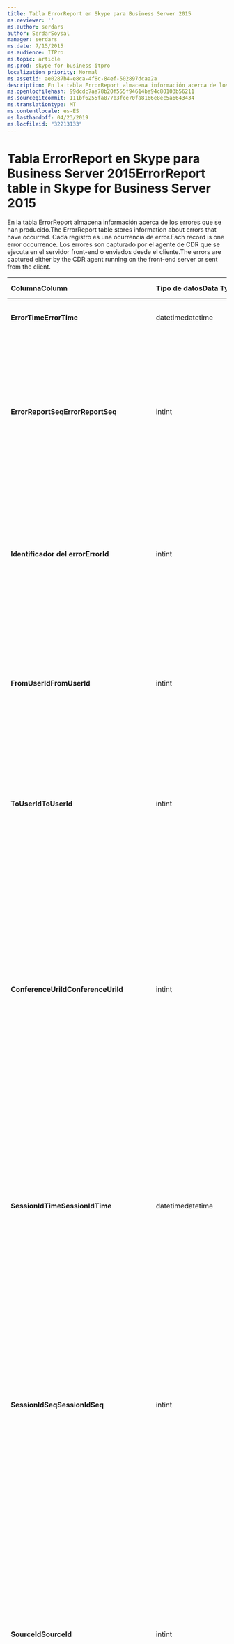 ```yaml
---
title: Tabla ErrorReport en Skype para Business Server 2015
ms.reviewer: ''
ms.author: serdars
author: SerdarSoysal
manager: serdars
ms.date: 7/15/2015
ms.audience: ITPro
ms.topic: article
ms.prod: skype-for-business-itpro
localization_priority: Normal
ms.assetid: ae0287b4-e8ca-4f8c-84ef-502897dcaa2a
description: En la tabla ErrorReport almacena información acerca de los errores que se han producido. Cada registro es una ocurrencia de error. Los errores son capturado por el agente de CDR que se ejecuta en el servidor front-end o enviados desde el cliente.
ms.openlocfilehash: 99dcdc7aa78b20f555f94614ba94c80103b56211
ms.sourcegitcommit: 111bf6255fa877b3fce70fa8166e8ec5a6643434
ms.translationtype: MT
ms.contentlocale: es-ES
ms.lasthandoff: 04/23/2019
ms.locfileid: "32213133"
---
```

# <a name="errorreport-table-in-skype-for-business-server-2015"></a><span data-ttu-id="668aa-105">Tabla ErrorReport en Skype para Business Server 2015</span><span class="sxs-lookup"><span data-stu-id="668aa-105">ErrorReport table in Skype for Business Server 2015</span></span>
 
<span data-ttu-id="668aa-106">En la tabla ErrorReport almacena información acerca de los errores que se han producido.</span><span class="sxs-lookup"><span data-stu-id="668aa-106">The ErrorReport table stores information about errors that have occurred.</span></span> <span data-ttu-id="668aa-107">Cada registro es una ocurrencia de error.</span><span class="sxs-lookup"><span data-stu-id="668aa-107">Each record is one error occurrence.</span></span> <span data-ttu-id="668aa-108">Los errores son capturado por el agente de CDR que se ejecuta en el servidor front-end o enviados desde el cliente.</span><span class="sxs-lookup"><span data-stu-id="668aa-108">The errors are captured either by the CDR agent running on the front-end server or sent from the client.</span></span>
  
|<span data-ttu-id="668aa-109">**Columna**</span><span class="sxs-lookup"><span data-stu-id="668aa-109">**Column**</span></span>|<span data-ttu-id="668aa-110">**Tipo de datos**</span><span class="sxs-lookup"><span data-stu-id="668aa-110">**Data Type**</span></span>|<span data-ttu-id="668aa-111">**Clave o índice**</span><span class="sxs-lookup"><span data-stu-id="668aa-111">**Key/Index**</span></span>|<span data-ttu-id="668aa-112">**Detalles**</span><span class="sxs-lookup"><span data-stu-id="668aa-112">**Details**</span></span>|
|:-----|:-----|:-----|:-----|
|<span data-ttu-id="668aa-113">**ErrorTime**</span><span class="sxs-lookup"><span data-stu-id="668aa-113">**ErrorTime**</span></span> <br/> |<span data-ttu-id="668aa-114">datetime</span><span class="sxs-lookup"><span data-stu-id="668aa-114">datetime</span></span>  <br/> |<span data-ttu-id="668aa-115">Primary</span><span class="sxs-lookup"><span data-stu-id="668aa-115">Primary</span></span>  <br/> |<span data-ttu-id="668aa-116">Fecha y hora en que se produjo el error.</span><span class="sxs-lookup"><span data-stu-id="668aa-116">Date and time the error occurred.</span></span>  <br/> |
|<span data-ttu-id="668aa-117">**ErrorReportSeq**</span><span class="sxs-lookup"><span data-stu-id="668aa-117">**ErrorReportSeq**</span></span> <br/> |<span data-ttu-id="668aa-118">int</span><span class="sxs-lookup"><span data-stu-id="668aa-118">int</span></span>  <br/> |<span data-ttu-id="668aa-119">Primary</span><span class="sxs-lookup"><span data-stu-id="668aa-119">Primary</span></span>  <br/> |<span data-ttu-id="668aa-120">Número de identificador para identificar el informe de errores.</span><span class="sxs-lookup"><span data-stu-id="668aa-120">ID number to identify the error report.</span></span> <span data-ttu-id="668aa-121">Se utiliza junto con **ErrorTime** para identificar de forma única un informe de errores.</span><span class="sxs-lookup"><span data-stu-id="668aa-121">Used in conjunction with **ErrorTime** to uniquely identify an error report.</span></span> <br/> |
|<span data-ttu-id="668aa-122">**Identificador del error**</span><span class="sxs-lookup"><span data-stu-id="668aa-122">**ErrorId**</span></span> <br/> |<span data-ttu-id="668aa-123">int</span><span class="sxs-lookup"><span data-stu-id="668aa-123">int</span></span>  <br/> |<span data-ttu-id="668aa-124">Externa</span><span class="sxs-lookup"><span data-stu-id="668aa-124">Foreign</span></span>  <br/> |<span data-ttu-id="668aa-125">Identificador único del tipo de error.</span><span class="sxs-lookup"><span data-stu-id="668aa-125">Unique ID of the error type.</span></span> <span data-ttu-id="668aa-126">Consulte la [tabla ErrorDef en Skype para Business Server 2015](errordef.md) para obtener más información.</span><span class="sxs-lookup"><span data-stu-id="668aa-126">See the [ErrorDef table in Skype for Business Server 2015](errordef.md) for more information.</span></span> <br/> |
|<span data-ttu-id="668aa-127">**FromUserId**</span><span class="sxs-lookup"><span data-stu-id="668aa-127">**FromUserId**</span></span> <br/> |<span data-ttu-id="668aa-128">int</span><span class="sxs-lookup"><span data-stu-id="668aa-128">int</span></span>  <br/> |<span data-ttu-id="668aa-129">Externa</span><span class="sxs-lookup"><span data-stu-id="668aa-129">Foreign</span></span>  <br/> |<span data-ttu-id="668aa-130">Usuario que ha originado la solicitud que provocó el error.</span><span class="sxs-lookup"><span data-stu-id="668aa-130">User who originated the request that caused the error.</span></span> <span data-ttu-id="668aa-131">Consulte la [tabla de los usuarios](users.md) para obtener más información.</span><span class="sxs-lookup"><span data-stu-id="668aa-131">See the [Users table](users.md) for more information.</span></span> <br/> |
|<span data-ttu-id="668aa-132">**ToUserId**</span><span class="sxs-lookup"><span data-stu-id="668aa-132">**ToUserId**</span></span> <br/> |<span data-ttu-id="668aa-133">int</span><span class="sxs-lookup"><span data-stu-id="668aa-133">int</span></span>  <br/> |<span data-ttu-id="668aa-134">Externa</span><span class="sxs-lookup"><span data-stu-id="668aa-134">Foreign</span></span>  <br/> |<span data-ttu-id="668aa-135">Usuario de destino para la solicitud que provocó el error.</span><span class="sxs-lookup"><span data-stu-id="668aa-135">Destination user for the request that caused the error.</span></span> <span data-ttu-id="668aa-136">Consulte la [tabla de los usuarios](users.md) para obtener más información.</span><span class="sxs-lookup"><span data-stu-id="668aa-136">See the [Users table](users.md) for more information.</span></span> <br/> |
|<span data-ttu-id="668aa-137">**ConferenceUriId**</span><span class="sxs-lookup"><span data-stu-id="668aa-137">**ConferenceUriId**</span></span> <br/> |<span data-ttu-id="668aa-138">int</span><span class="sxs-lookup"><span data-stu-id="668aa-138">int</span></span>  <br/> |<span data-ttu-id="668aa-139">Externa</span><span class="sxs-lookup"><span data-stu-id="668aa-139">Foreign</span></span>  <br/> |<span data-ttu-id="668aa-140">URI de conferencia relacionada con el error.</span><span class="sxs-lookup"><span data-stu-id="668aa-140">Conference URI related to the error.</span></span> <span data-ttu-id="668aa-141">Consulte la [tabla ConferenceUris en Skype para Business Server 2015](conferenceuris.md) para obtener más información.</span><span class="sxs-lookup"><span data-stu-id="668aa-141">See the [ConferenceUris table in Skype for Business Server 2015](conferenceuris.md) for more information.</span></span> <span data-ttu-id="668aa-142">Normalmente, si ConferenceUriId no es nulo, a continuación, FromUserId o ToUserId será null.</span><span class="sxs-lookup"><span data-stu-id="668aa-142">Typically, if ConferenceUriId is not null, then either FromUserId or ToUserId will be null.</span></span> <br/> |
|<span data-ttu-id="668aa-143">**SessionIdTime**</span><span class="sxs-lookup"><span data-stu-id="668aa-143">**SessionIdTime**</span></span> <br/> |<span data-ttu-id="668aa-144">datetime</span><span class="sxs-lookup"><span data-stu-id="668aa-144">datetime</span></span>  <br/> |<span data-ttu-id="668aa-145">Externa</span><span class="sxs-lookup"><span data-stu-id="668aa-145">Foreign</span></span>  <br/> |<span data-ttu-id="668aa-146">Se utiliza en forma conjunta con **SessionIdSeq** para identificar de forma exclusiva una sesión.</span><span class="sxs-lookup"><span data-stu-id="668aa-146">Used in conjunction with **SessionIdSeq** to uniquely identify a session.</span></span> <span data-ttu-id="668aa-147">Vea la [tabla en Skype para Business Server 2015 Dialogs](dialogs.md) para obtener más información.</span><span class="sxs-lookup"><span data-stu-id="668aa-147">See the [Dialogs table in Skype for Business Server 2015](dialogs.md) for more information.</span></span> <br/> |
|<span data-ttu-id="668aa-148">**SessionIdSeq**</span><span class="sxs-lookup"><span data-stu-id="668aa-148">**SessionIdSeq**</span></span> <br/> |<span data-ttu-id="668aa-149">int</span><span class="sxs-lookup"><span data-stu-id="668aa-149">int</span></span>  <br/> |<span data-ttu-id="668aa-150">Externa</span><span class="sxs-lookup"><span data-stu-id="668aa-150">Foreign</span></span>  <br/> |<span data-ttu-id="668aa-151">Número de identificador para identificar la sesión.</span><span class="sxs-lookup"><span data-stu-id="668aa-151">ID number to identify the session.</span></span> <span data-ttu-id="668aa-152">Se utiliza junto con **SessionIdTime** para identificar de forma exclusiva una sesión.</span><span class="sxs-lookup"><span data-stu-id="668aa-152">Used in conjunction with **SessionIdTime** to uniquely identify a session.</span></span> <span data-ttu-id="668aa-153">Vea la [tabla en Skype para Business Server 2015 Dialogs](dialogs.md) para obtener más información.</span><span class="sxs-lookup"><span data-stu-id="668aa-153">See the [Dialogs table in Skype for Business Server 2015](dialogs.md) for more information.</span></span> <br/> |
|<span data-ttu-id="668aa-154">**SourceId**</span><span class="sxs-lookup"><span data-stu-id="668aa-154">**SourceId**</span></span> <br/> |<span data-ttu-id="668aa-155">int</span><span class="sxs-lookup"><span data-stu-id="668aa-155">int</span></span>  <br/> |<span data-ttu-id="668aa-156">Externa</span><span class="sxs-lookup"><span data-stu-id="668aa-156">Foreign</span></span>  <br/> |<span data-ttu-id="668aa-157">Servidor que ha enviado el informe de errores (si el informe se envía desde un componente de servidor).</span><span class="sxs-lookup"><span data-stu-id="668aa-157">Server that sent the error report (if the report is being sent from a server component).</span></span> <span data-ttu-id="668aa-158">Consulte la [tabla de servidores](servers.md) para obtener más información.</span><span class="sxs-lookup"><span data-stu-id="668aa-158">See the [Servers table](servers.md) for more information.</span></span> <br/> <span data-ttu-id="668aa-159">Este campo se introdujo en Microsoft Lync Server 2013.</span><span class="sxs-lookup"><span data-stu-id="668aa-159">This field was introduced in Microsoft Lync Server 2013.</span></span>  <br/> |
|<span data-ttu-id="668aa-160">**ApplicationId**</span><span class="sxs-lookup"><span data-stu-id="668aa-160">**ApplicationId**</span></span> <br/> |<span data-ttu-id="668aa-161">int</span><span class="sxs-lookup"><span data-stu-id="668aa-161">int</span></span>  <br/> |<span data-ttu-id="668aa-162">Externa</span><span class="sxs-lookup"><span data-stu-id="668aa-162">Foreign</span></span>  <br/> |<span data-ttu-id="668aa-163">Servidor que ha enviado el informe de errores (si el informe se envía desde un componente de servidor).</span><span class="sxs-lookup"><span data-stu-id="668aa-163">Server that sent the error report (if the report is being sent from a server component).</span></span> <span data-ttu-id="668aa-164">Consulte la [tabla de la aplicación en Skype para Business Server 2015](application.md) para obtener más información.</span><span class="sxs-lookup"><span data-stu-id="668aa-164">See the [Application table in Skype for Business Server 2015](application.md) for more information.</span></span> <br/> <span data-ttu-id="668aa-165">Este campo se introdujo en Microsoft Lync Server 2013.</span><span class="sxs-lookup"><span data-stu-id="668aa-165">This field was introduced in Microsoft Lync Server 2013.</span></span>  <br/> |
|<span data-ttu-id="668aa-166">**MsDiagHeader**</span><span class="sxs-lookup"><span data-stu-id="668aa-166">**MsDiagHeader**</span></span> <br/> |<span data-ttu-id="668aa-167">imagen</span><span class="sxs-lookup"><span data-stu-id="668aa-167">image</span></span>  <br/> | <br/> |<span data-ttu-id="668aa-168">Obtener más información sobre el error.</span><span class="sxs-lookup"><span data-stu-id="668aa-168">More information about the error.</span></span>  <br/> <span data-ttu-id="668aa-169">Estos datos pueden convertirse a formato de texto con esta sintaxis:</span><span class="sxs-lookup"><span data-stu-id="668aa-169">This data can be converted to text format by using this syntax:</span></span>  <br/>  `cast(cast(Detail as varbinary(max)) as varchar(max))` <br/> |
|<span data-ttu-id="668aa-170">**ClientVersionId**</span><span class="sxs-lookup"><span data-stu-id="668aa-170">**ClientVersionId**</span></span> <br/> |<span data-ttu-id="668aa-171">int</span><span class="sxs-lookup"><span data-stu-id="668aa-171">int</span></span>  <br/> |<span data-ttu-id="668aa-172">Externa</span><span class="sxs-lookup"><span data-stu-id="668aa-172">Foreign</span></span>  <br/> |<span data-ttu-id="668aa-173">La versión de cliente de extremo que envía el informe de errores.</span><span class="sxs-lookup"><span data-stu-id="668aa-173">The client version of endpoint that sends the error report.</span></span> <span data-ttu-id="668aa-174">Consulte la [tabla ClientVersions en Skype para Business Server 2015](clientversions.md) para obtener más información.</span><span class="sxs-lookup"><span data-stu-id="668aa-174">See the [ClientVersions table in Skype for Business Server 2015](clientversions.md) for more information.</span></span> <br/> |
|<span data-ttu-id="668aa-175">**IsCapturedByServer**</span><span class="sxs-lookup"><span data-stu-id="668aa-175">**IsCapturedByServer**</span></span> <br/> |<span data-ttu-id="668aa-176">bit</span><span class="sxs-lookup"><span data-stu-id="668aa-176">bit</span></span>  <br/> ||<span data-ttu-id="668aa-177">El informe de errores es capturado por el agente de CDR que se ejecuta en el servidor front-end o enviado por el cliente.</span><span class="sxs-lookup"><span data-stu-id="668aa-177">Is the error report captured by the CDR agent running on the front-end server, or sent by the client.</span></span>  <br/> |
|<span data-ttu-id="668aa-178">**Marca**</span><span class="sxs-lookup"><span data-stu-id="668aa-178">**Flag**</span></span> <br/> |<span data-ttu-id="668aa-179">smallint</span><span class="sxs-lookup"><span data-stu-id="668aa-179">smallint</span></span>  <br/> ||<span data-ttu-id="668aa-180">Reservado para uso futuro.</span><span class="sxs-lookup"><span data-stu-id="668aa-180">Reserved for future use.</span></span>  <br/> |
|<span data-ttu-id="668aa-181">**TelemetryId**</span><span class="sxs-lookup"><span data-stu-id="668aa-181">**TelemetryId**</span></span> <br/> |<span data-ttu-id="668aa-182">uniqueIdentifier</span><span class="sxs-lookup"><span data-stu-id="668aa-182">uniqueIdentifier</span></span>  <br/> ||<span data-ttu-id="668aa-183">Identificador único que correlaciona la información de hora para los diferentes componentes que participan en una conferencia.</span><span class="sxs-lookup"><span data-stu-id="668aa-183">Unique identifier correlating join time information for the different components involved in a conference.</span></span>  <br/> <span data-ttu-id="668aa-184">Este campo se introdujo en Microsoft Lync Server 2013.</span><span class="sxs-lookup"><span data-stu-id="668aa-184">This field was introduced in Microsoft Lync Server 2013.</span></span>  <br/> |
|<span data-ttu-id="668aa-185">**SessionSetupTime**</span><span class="sxs-lookup"><span data-stu-id="668aa-185">**SessionSetupTime**</span></span> <br/> |<span data-ttu-id="668aa-186">int</span><span class="sxs-lookup"><span data-stu-id="668aa-186">int</span></span>  <br/> ||<span data-ttu-id="668aa-187">Tiempo (en milisegundos) necesario para que un componente específico para unirse a una conferencia.</span><span class="sxs-lookup"><span data-stu-id="668aa-187">Time (in milliseconds) required for a specific component to join a conference.</span></span>  <br/> <span data-ttu-id="668aa-188">Este campo se introdujo en Microsoft Lync Server 2013.</span><span class="sxs-lookup"><span data-stu-id="668aa-188">This field was introduced in Microsoft Lync Server 2013.</span></span>  <br/> |
|<span data-ttu-id="668aa-189">**ServerId**</span><span class="sxs-lookup"><span data-stu-id="668aa-189">**ServerId**</span></span> <br/> |<span data-ttu-id="668aa-190">int</span><span class="sxs-lookup"><span data-stu-id="668aa-190">int</span></span>  <br/> |<span data-ttu-id="668aa-191">Externa</span><span class="sxs-lookup"><span data-stu-id="668aa-191">Foreign</span></span>  <br/> |<span data-ttu-id="668aa-192">Representa el nombre de dominio completo del servidor que generó el informe de errores.</span><span class="sxs-lookup"><span data-stu-id="668aa-192">Represents the fully qualified domain name of the server that generated the error report.</span></span>  <br/> |
|<span data-ttu-id="668aa-193">**PoolId**</span><span class="sxs-lookup"><span data-stu-id="668aa-193">**PoolId**</span></span> <br/> |<span data-ttu-id="668aa-194">int</span><span class="sxs-lookup"><span data-stu-id="668aa-194">int</span></span>  <br/> |<span data-ttu-id="668aa-195">Externa</span><span class="sxs-lookup"><span data-stu-id="668aa-195">Foreign</span></span>  <br/> |<span data-ttu-id="668aa-196">Representa el nombre de dominio completo del grupo de servidores donde se generó el informe de errores.</span><span class="sxs-lookup"><span data-stu-id="668aa-196">Represents the fully qualified domain name of the pool where the error report was generated.</span></span>  <br/> |
|<span data-ttu-id="668aa-197">**LastModifiedTime**</span><span class="sxs-lookup"><span data-stu-id="668aa-197">**LastModifiedTime**</span></span> <br/> |<span data-ttu-id="668aa-198">Fecha y hora</span><span class="sxs-lookup"><span data-stu-id="668aa-198">Datetime</span></span>  <br/> ||<span data-ttu-id="668aa-199">Para uso interno por el servicio de supervisión.</span><span class="sxs-lookup"><span data-stu-id="668aa-199">For internal use by the Monitoring service.</span></span>  <br/> <span data-ttu-id="668aa-200">Este campo se introdujo en Skype para Business Server 2015.</span><span class="sxs-lookup"><span data-stu-id="668aa-200">This field was introduced in Skype for Business Server 2015.</span></span>  <br/> |
   

